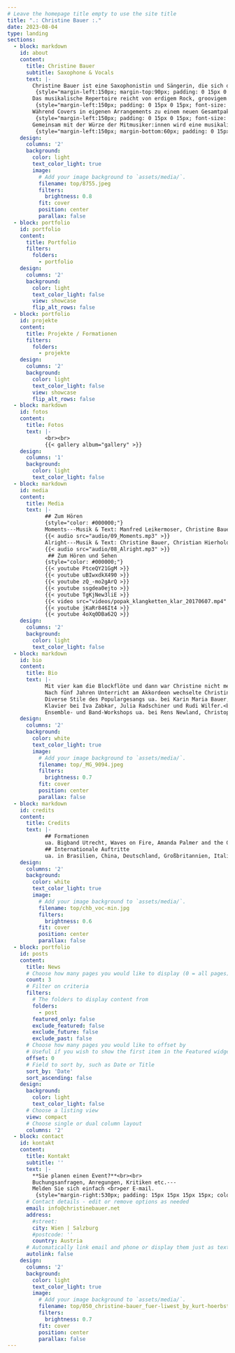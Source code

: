 ```yaml
---
# Leave the homepage title empty to use the site title
title: ".: Christine Bauer :."
date: 2023-08-04
type: landing
sections:
  - block: markdown
    id: about
    content:
      title: Christine Bauer
      subtitle: Saxophone & Vocals
      text: |-
        Christine Bauer ist eine Saxophonistin und Sängerin, die sich dem Rock und Pop-Genre verschrieben hat, um die Füße der Welt zum Tanzen zu bringen. <br>
         {style="margin-left:150px; margin-top:90px; padding: 0 15px 0 15px; font-size: 1.1rem; color: #ffffff; background: linear-gradient(to right, rgba(0, 0, 0, .35) 0%, rgba(70, 152, 195, .35) 100%);"}
        Das musikalische Repertoire reicht von erdigem Rock, groovigem Funk, über rhythmisierenden Soul bis hin zu gefühlvollem Blues.<br>
         {style="margin-left:150px; padding: 0 15px 0 15px; font-size: 1.1rem; color: #ffffff; background: linear-gradient(to right, rgba(0, 0, 0, .35) 0%, rgba(234, 72, 146, .3) 100%);"}
        Während Covers in eigenen Arrangements zu einem neuen Gesamtpaket verschnürt werden, zeichnen sich die eigenen Songs durch eingängige Melodien und emotionsgeladene Texte aus.<br>
         {style="margin-left:150px; padding: 0 15px 0 15px; font-size: 1.1rem; color: #ffffff; background: linear-gradient(to right, rgba(0, 0, 0, .35) 0%, rgba(70, 152, 195, .35) 100%);"}
        Gemeinsam mit der Würze der Mitmusiker:innen wird eine musikalische Suppe gekocht, die so noch nicht gegessen wurde.<br>
         {style="margin-left:150px; margin-bottom:60px; padding: 0 15px 0 15px; font-size: 1.1rem; color: #ffffff; background: linear-gradient(to right, rgba(0, 0, 0, .35) 0%, rgba(234, 72, 146, .3) 100%);"}
    design:
      columns: '2'
      background:
        color: light
        text_color_light: true
        image:
          # Add your image background to `assets/media/`.
          filename: top/8755.jpeg
          filters:
            brightness: 0.8
          fit: cover
          position: center
          parallax: false
  - block: portfolio
    id: portfolio
    content:
      title: Portfolio
      filters:
        folders:
          - portfolio
    design:
      columns: '2'
      background:
        color: light
        text_color_light: false
        view: showcase
        flip_alt_rows: false
  - block: portfolio
    id: projekte
    content:
      title: Projekte / Formationen
      filters:
        folders:
          - projekte
    design:
      columns: '2'
      background:
        color: light
        text_color_light: false
        view: showcase
        flip_alt_rows: false
  - block: markdown
    id: fotos
    content:
      title: Fotos
      text: |-
            <br><br>
            {{< gallery album="gallery" >}}
    design:
      columns: '1'
      background:
        color: light
        text_color_light: false
  - block: markdown
    id: media
    content:
      title: Media
      text: |-
            ## Zum Hören
            {style="color: #000000;"}
            Moments---Musik & Text: Manfred Leikermoser, Christine Bauer, Lukas Schistek, Christian Hierhold, Peter Roberts, Robin Sars
            {{< audio src="audio/09_Moments.mp3" >}}
            Alright---Musik & Text: Christine Bauer, Christian Hierhold, Peter Roberts
            {{< audio src="audio/08_Alright.mp3" >}}
             ## Zum Hören und Sehen
            {style="color: #000000;"}
            {{< youtube PtceQY21GgM >}}
            {{< youtube uBIwxdkX490 >}}
            {{< youtube zQ_-mo2gArQ >}}
            {{< youtube ssgdea0ejto >}}
            {{< youtube TgKjNew3liE >}}
            {{< video src="videos/popak_klangketten_klar_20170607.mp4" controls="yes" poster="videos/popak_klar_still.jpeg" >}}
            {{< youtube jKaRr846It4 >}}
            {{< youtube 4oXq0DBa62Q >}}
    design:
      columns: '2'
      background:
        color: light
        text_color_light: false
  - block: markdown
    id: bio
    content:
      title: Bio
      text: |-
            Mit vier kam die Blockflöte und dann war Christine nicht mehr zu stoppen.<br><br>
            Nach fünf Jahren Unterricht am Akkordeon wechselte Christine mit zwölf ans Saxophon, um sich davon nicht mehr losreißen zu können. Zwei Jahre Studium des Jazz-Saxophon am Konservatorium der Stadt Wien bei Thomas Huber. Seminare und Workshops ua. bei Ilse Riedler, Martin Fuss, Michael Erian, Robert Friedl, Andy Middleton, Roman Schwaller,…<br><br>
            Diverse Stile des Populargesangs ua. bei Karin Maria Bauer, Ingrid Diem, Nina Braith und Mel Verez. Unterricht im klassischen Gesang bei Anita Götz. Sprechtraining ua. bei Lydia Rathkolb, Karin Steger und Martha Wedral.<br><br>
            Klavier bei Iva Zabkar, Julia Radschiner und Rudi Wilfer.<br><br>
            Ensemble- und Band-Workshops ua. bei Rens Newland, Christoph Cech, Johannes Herrlich, Daniel Nösig, Christian Havel, Rob Bargad, Agostino Di Giorgio, Mario Gonzi, Thomas Huber, Georg Gruber, Christian Maurer,…
    design:
      columns: '2'
      background:
        color: white
        text_color_light: true
        image:
          # Add your image background to `assets/media/`.
          filename: top/_MG_9094.jpeg
          filters:
            brightness: 0.7
          fit: cover
          position: center
          parallax: false
  - block: markdown
    id: credits
    content:
      title: Credits
      text: |-
            ## Formationen
            ua. Bigband Utrecht, Waves on Fire, Amanda Palmer and the Grand Theft Orchestra, SaxSuperheroes, My Little Blues Band, The New Live Collective, Sonic 99, Big Bang Big Band, Fritz Hujer’s Jazz La Vie, Jazz Connection 22, Blankoscheck, Undercover Big Band Vösendorf, Kirchenchor Neusimmering, Alpha Jazz Band feat. Victoria Quattlebaum, Alpha Dance Band, Vienna Big One Band, Mindless, Musicians Society Jazz Band, Musicians Society Wind Band, Juvina Sextett, Jugendmusik Lackenbach.<br><br>
            ## Internationale Auftritte
            ua. in Brasilien, China, Deutschland, Großbritannien, Italien, Niederlande, Österreich, Schweden, Ungarn, USA.
    design:
      columns: '2'
      background:
        color: white
        text_color_light: true
        image:
          # Add your image background to `assets/media/`.
          filename: top/chb_voc-min.jpg
          filters:
            brightness: 0.6
          fit: cover
          position: center
          parallax: false
  - block: portfolio
    id: posts
    content:
      title: News
      # Choose how many pages you would like to display (0 = all pages)
      count: 3
      # Filter on criteria
      filters:
        # The folders to display content from
        folders:
          - post
        featured_only: false
        exclude_featured: false
        exclude_future: false
        exclude_past: false
      # Choose how many pages you would like to offset by
      # Useful if you wish to show the first item in the Featured widget
      offset: 0
      # Field to sort by, such as Date or Title
      sort_by: 'Date'
      sort_ascending: false
    design:
      background:
        color: light
        text_color_light: false
      # Choose a listing view
      view: compact
      # Choose single or dual column layout
      columns: '2'
  - block: contact
    id: kontakt
    content:
      title: Kontakt
      subtitle: ''
      text: |-
        **Sie planen einen Event?**<br><br>
        Buchungsanfragen, Anregungen, Kritiken etc.---
        Melden Sie sich einfach <br>per E-mail.
         {style="margin-right:530px; padding: 15px 15px 15px 15px; color: #ffffff; background: linear-gradient(to right, rgba(0, 0, 0, .35) 0%, rgba(70, 152, 195, .35) 100%);"}
      # Contact details - edit or remove options as needed
      email: info@christinebauer.net
      address:
        #street: 
        city: Wien | Salzburg
        #postcode: ''
        country: Austria
      # Automatically link email and phone or display them just as text?
      autolink: false
    design:
      columns: '2'
      background:
        color: light
        text_color_light: true
        image:
          # Add your image background to `assets/media/`.
          filename: top/050_christine-bauer_fuer-liwest_by_kurt-hoerbst.jpg
          filters:
            brightness: 0.7
          fit: cover
          position: center
          parallax: false
---
```

